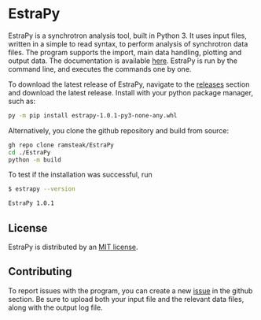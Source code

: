# EstraPy

EstraPy is a synchrotron analysis tool, built in Python 3.
It uses input files, written in a simple to read syntax, to perform analysis of synchrotron data files. The program supports the import, main data handling, plotting and output data. The documentation is available [here](https://ramsteak.github.io/EstraPy/).
EstraPy is run by the command line, and executes the commands one by one.

To download the latest release of EstraPy, navigate to the [releases](https://github.com/ramsteak/EstraPy/releases) section and download the latest release. Install with your python package manager, such as:

```sh
py -m pip install estrapy-1.0.1-py3-none-any.whl
```

Alternatively, you clone the github repository and build from source:

```sh
gh repo clone ramsteak/EstraPy
cd ./EstraPy
python -m build
```

To test if the installation was successful, run

```sh
$ estrapy --version

EstraPy 1.0.1
```

## License

EstraPy is distributed by an [MIT license](https://github.com/ramsteak/EstraPy/blob/main/LICENSE).

## Contributing

To report issues with the program, you can create a new [issue](https://github.com/ramsteak/EstraPy/issues) in the github section. Be sure to upload both your input file and the relevant data files, along with the output log file.
